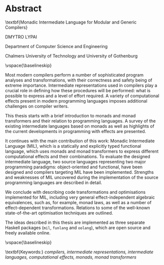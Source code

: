 # Abstract

\textbf{Monadic Intermediate Language for Modular and Generic Compilers}

DMYTRO LYPAI

Department of Computer Science and Engineering

Chalmers University of Technology and University of Gothenburg

\vspace{\baselineskip}

Most modern compilers perform a number of sophisticated program analyses and
transformations, with their correctness and safety being of extreme importance.
Intermediate representations used in compilers play a crucial role in defining
how these procedures will be performed: what is possible to express and a level
of effort required. A variety of computational effects present in modern
programming languages imposes additional challenges on compiler writers.

This thesis starts with a brief introduction to monads and monad transformers
and their relation to programming languages. A survey of the existing
intermediate languages based on monads as well as highlights of the
current developments in programming with effects are presented.

It continues with the main contribution of this work: Monadic Intermediate
Language (MIL), which is a statically and explicitly typed functional language,
which uses monads and monad transformers to express different computational
effects and their combinations. To evaluate the designed intermediate
language, two source languages representing two major programming
paradigms: object-oriented and functional, have been designed and compilers
targeting MIL have been implemented. Strengths and weaknesses of MIL uncovered
during the implementation of the source programming languages are described in
detail.

We conclude with describing code transformations and optimisations implemented
for MIL, including very general effect-independent algebraic equivalences, such
as, for example, monad laws, as well as a number of effect-dependent
transformations. Relations to some of the well-known state-of-the-art
optimisation techniques are outlined.

The ideas described in this thesis are implemented as three separate Haskell
packages (`mil`, `funlang` and `oolang`), which are open source and freely
available online.

\vspace{\baselineskip}

\textbf{Keywords:} *compilers, intermediate representations, intermediate
languages, computational effects, monads, monad transformers*

